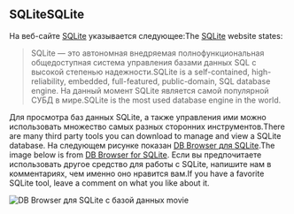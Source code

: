 ## <a name="sqlite"></a><span data-ttu-id="29c04-101">SQLite</span><span class="sxs-lookup"><span data-stu-id="29c04-101">SQLite</span></span>

<span data-ttu-id="29c04-102">На веб-сайте [SQLite](https://www.sqlite.org/) указывается следующее:</span><span class="sxs-lookup"><span data-stu-id="29c04-102">The [SQLite](https://www.sqlite.org/) website states:</span></span>

> <span data-ttu-id="29c04-103">SQLite — это автономная внедряемая полнофункциональная общедоступная система управления базами данных SQL с высокой степенью надежности.</span><span class="sxs-lookup"><span data-stu-id="29c04-103">SQLite is a self-contained, high-reliability, embedded, full-featured, public-domain, SQL database engine.</span></span> <span data-ttu-id="29c04-104">На данный момент SQLite является самой популярной СУБД в мире.</span><span class="sxs-lookup"><span data-stu-id="29c04-104">SQLite is the most used database engine in the world.</span></span>

<span data-ttu-id="29c04-105">Для просмотра баз данных SQLite, а также управления ими можно использовать множество самых разных сторонних инструментов.</span><span class="sxs-lookup"><span data-stu-id="29c04-105">There are many third party tools you can download to manage and view a SQLite database.</span></span> <span data-ttu-id="29c04-106">На следующем рисунке показан [DB Browser для SQLite](http://sqlitebrowser.org/).</span><span class="sxs-lookup"><span data-stu-id="29c04-106">The image below is from [DB Browser for SQLite](http://sqlitebrowser.org/).</span></span> <span data-ttu-id="29c04-107">Если вы предпочитаете использовать другое средство для работы с SQLite, напишите нам в комментариях, чем именно оно нравится вам.</span><span class="sxs-lookup"><span data-stu-id="29c04-107">If you have a favorite SQLite tool, leave a comment on what you like about it.</span></span>

![DB Browser для SQLite с базой данных movie](~/tutorials/first-mvc-app-xplat/working-with-sql/_static/dbb.png)
